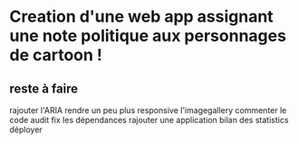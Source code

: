 # Creation d'une web app assignant une note politique aux personnages de cartoon !

## reste à faire

rajouter l'ARIA
rendre un peu plus responsive l'imagegallery
commenter le code
audit fix les dépendances
rajouter une application bilan des statistics
déployer
